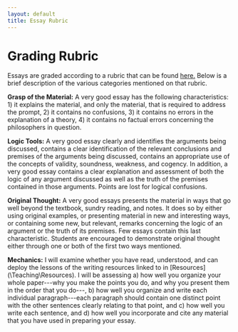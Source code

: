 ```yaml
---
layout: default
title: Essay Rubric
---
```



# Grading Rubric

Essays are graded according to a rubric that can be found [here.](rubric.pdf) Below is a brief description of the various categories mentioned on that rubric.



**Grasp of the Material:** A very good essay has the following characteristics: 1) it explains the material, and only the material, that is required to address the prompt, 2) it contains no confusions, 3) it contains no errors in the explanation of a theory, 4) it contains no factual errors concerning the philosophers in question.  


**Logic Tools:** A very good essay clearly and identifies the arguments being discussed, contains a clear identification of the relevant conclusions and premises of the arguments being discussed, contains an appropriate use of the concepts of validity, soundness, weakness, and cogency. In addition, a very good essay contains a clear explanation and assessment of both the logic of any argument discussed as well as the truth of the premises contained in those arguments. Points are lost for logical confusions. 
 
**Original Thought:** A very good essays presents the material in ways that go well beyond the textbook, sundry reading, and notes. It does so by either using original examples, or presenting material in new and interesting ways, or containing some new, but relevant, remarks concerning the logic of an argument or the truth of its premises. Few essays contain this last characteristic. Students are encouraged to demonstrate original thought either through one or both of the first two ways mentioned.  

**Mechanics:**  I will examine whether you have read, understood, and can deploy the lessons of the writing resources linked to in [Resources](\Teaching\Resources\). I will be assessing a) how well you organize your whole paper---why you make the points you do, and why you present them in the order that you do---, b) how well you organize and write each individual paragraph---each paragraph should contain one distinct point with the other sentences clearly relating to that point, and c) how well you write each sentence, and d) how well you incorporate and cite any material that you have used in preparing your essay.	




